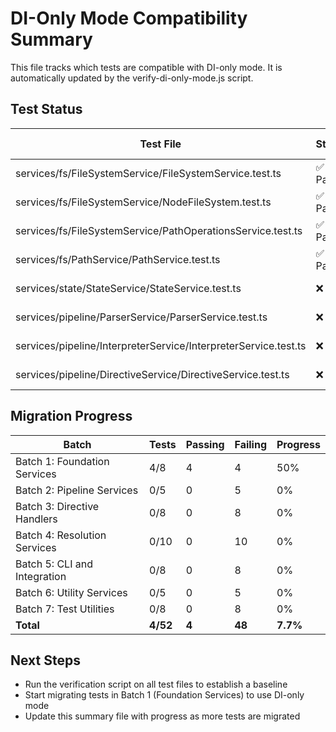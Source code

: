 # DI-Only Mode Compatibility Summary
    
This file tracks which tests are compatible with DI-only mode. It is automatically updated by the verify-di-only-mode.js script.

## Test Status

| Test File | Status | Last Checked |
|-----------|--------|--------------|
| services/fs/FileSystemService/FileSystemService.test.ts | ✅ Pass | 2025-03-07 |
| services/fs/FileSystemService/NodeFileSystem.test.ts | ✅ Pass | 2025-03-08 |
| services/fs/FileSystemService/PathOperationsService.test.ts | ✅ Pass | 2025-03-08 |
| services/fs/PathService/PathService.test.ts | ✅ Pass | 2025-03-07 |
| services/state/StateService/StateService.test.ts | ❌ Fail | 2025-03-07 |
| services/pipeline/ParserService/ParserService.test.ts | ❌ Fail | 2025-03-07 |
| services/pipeline/InterpreterService/InterpreterService.test.ts | ❌ Fail | 2025-03-07 |
| services/pipeline/DirectiveService/DirectiveService.test.ts | ❌ Fail | 2025-03-07 |

## Migration Progress

| Batch | Tests | Passing | Failing | Progress |
|-------|-------|---------|---------|----------|
| Batch 1: Foundation Services | 4/8 | 4 | 4 | 50% |
| Batch 2: Pipeline Services | 0/5 | 0 | 5 | 0% |
| Batch 3: Directive Handlers | 0/8 | 0 | 8 | 0% |
| Batch 4: Resolution Services | 0/10 | 0 | 10 | 0% |
| Batch 5: CLI and Integration | 0/8 | 0 | 8 | 0% |
| Batch 6: Utility Services | 0/5 | 0 | 5 | 0% |
| Batch 7: Test Utilities | 0/8 | 0 | 8 | 0% |
| **Total** | **4/52** | **4** | **48** | **7.7%** |

## Next Steps

- Run the verification script on all test files to establish a baseline
- Start migrating tests in Batch 1 (Foundation Services) to use DI-only mode
- Update this summary file with progress as more tests are migrated